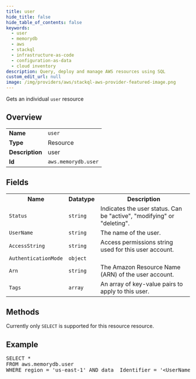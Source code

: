 ```yaml
---
title: user
hide_title: false
hide_table_of_contents: false
keywords:
  - user
  - memorydb
  - aws
  - stackql
  - infrastructure-as-code
  - configuration-as-data
  - cloud inventory
description: Query, deploy and manage AWS resources using SQL
custom_edit_url: null
image: /img/providers/aws/stackql-aws-provider-featured-image.png
---
```

Gets an individual <code>user</code> resource

## Overview
<table><tbody>
<tr><td><b>Name</b></td><td><code>user</code></td></tr>
<tr><td><b>Type</b></td><td>Resource</td></tr>
<tr><td><b>Description</b></td><td>user</td></tr>
<tr><td><b>Id</b></td><td><code>aws.memorydb.user</code></td></tr>
</tbody></table>

## Fields
<table><tbody>
<tr><th>Name</th><th>Datatype</th><th>Description</th></tr>
<tr><td><code>Status</code></td><td><code>string</code></td><td>Indicates the user status. Can be "active", "modifying" or "deleting".</td></tr>
<tr><td><code>UserName</code></td><td><code>string</code></td><td>The name of the user.</td></tr>
<tr><td><code>AccessString</code></td><td><code>string</code></td><td>Access permissions string used for this user account.</td></tr>
<tr><td><code>AuthenticationMode</code></td><td><code>object</code></td><td></td></tr>
<tr><td><code>Arn</code></td><td><code>string</code></td><td>The Amazon Resource Name (ARN) of the user account.</td></tr>
<tr><td><code>Tags</code></td><td><code>array</code></td><td>An array of key-value pairs to apply to this user.</td></tr>

</tbody></table>

## Methods
Currently only <code>SELECT</code> is supported for this resource resource.

## Example
<pre>
SELECT * 
FROM aws.memorydb.user
WHERE region = 'us-east-1' AND data__Identifier = '&lt;UserName&gt;'
</pre>
